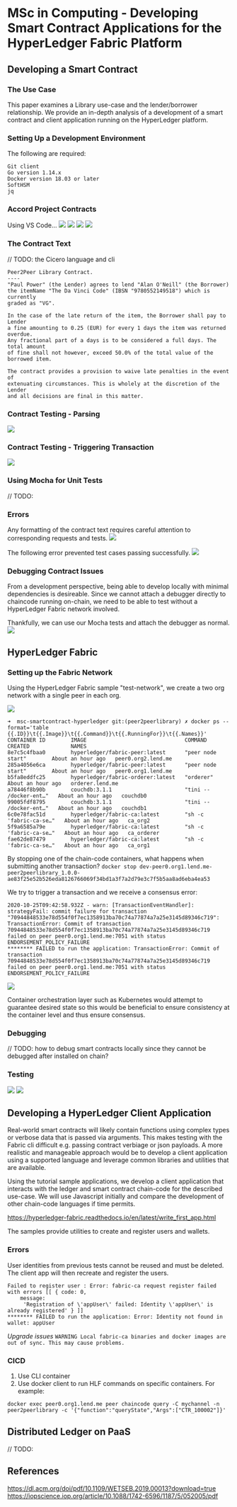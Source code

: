 # MSc in Computing - Developing Smart Contract Applications for the HyperLedger Fabric Platform

## Developing a Smart Contract

### The Use Case
This paper examines a Library use-case and the lender/borrower relationship. We provide an in-depth analysis of a development of a smart contract and client application running on the HyperLedger platform. 

### Setting Up a Development Environment

The following are required:

```
Git client
Go version 1.14.x
Docker version 18.03 or later
SoftHSM
jq
```

### Accord Project Contracts

Using VS Code...
![](docs/images/vscode-contract-wiz1.png)
![](docs/images/vscode-contract-wiz2.png)
![](docs/images/vscode-contract-wiz3.png)
![](docs/images/vscode-contract-wiz4.png)


### The Contract Text

// TODO: the Cicero language and cli

```
Peer2Peer Library Contract.
----
"Paul Power" (the Lender) agrees to lend "Alan O'Neill" (the Borrower)
the itemName "The Da Vinci Code" (IBSN "9780552149518") which is currently 
graded as "VG".

In the case of the late return of the item, the Borrower shall pay to Lender
a fine amounting to 0.25 (EUR) for every 1 days the item was returned overdue.
Any fractional part of a days is to be considered a full days. The total amount
of fine shall not however, exceed 50.0% of the total value of the borrowed item.

The contract provides a provision to waive late penalties in the event of
extenuating circumstances. This is wholely at the discretion of the Lender
and all decisions are final in this matter.
```

### Contract Testing - Parsing 
![](docs/images/testing_cicero_contract_parse1.png)

### Contract Testing - Triggering Transaction
![](docs/images/testing_cicero_contract_parse1.png)

### Using Mocha for Unit Tests
// TODO:

### Errors

Any formatting of the contract text requires careful attention to corresponding requests and tests.
![](docs/images/testing_cicero_error2.png)

The following error prevented test cases passing successfully.
![](docs/images/testing_cicero_error1.png)

### Debugging Contract Issues

From a development perspective, being able to develop locally with minimal dependencies is desireable. Since we cannot attach a debugger directly to chaincode running on-chain, we need to be able to test without a HyperLedger Fabric network involved.

Thankfully, we can use our Mocha tests and attach the debugger as normal.
![](docs/images/cicero_debugging1.png)


## HyperLedger Fabric

### Setting up the Fabric Network
Using the HyperLedger Fabric sample "test-network", we create a two org network with a single peer in each org.

![](docs/images/hlf_network1.png)

```
➜  msc-smartcontract-hyperledger git:(peer2peerlibrary) ✗ docker ps --format='table {{.ID}}\t{{.Image}}\t{{.Command}}\t{{.RunningFor}}\t{{.Names}}'
CONTAINER ID        IMAGE                               COMMAND                  CREATED             NAMES
8e7c5c4fbaa0        hyperledger/fabric-peer:latest      "peer node start"        About an hour ago   peer0.org2.lend.me
285a4056e6ca        hyperledger/fabric-peer:latest      "peer node start"        About an hour ago   peer0.org1.lend.me
b5fa8eddfc25        hyperledger/fabric-orderer:latest   "orderer"                About an hour ago   orderer.lend.me
a78446f8b90b        couchdb:3.1.1                       "tini -- /docker-ent…"   About an hour ago   couchdb0
99005fdf8795        couchdb:3.1.1                       "tini -- /docker-ent…"   About an hour ago   couchdb1
6c0e78fac51d        hyperledger/fabric-ca:latest        "sh -c 'fabric-ca-se…"   About an hour ago   ca_org2
5f9a6585a79e        hyperledger/fabric-ca:latest        "sh -c 'fabric-ca-se…"   About an hour ago   ca_orderer
fae62de87479        hyperledger/fabric-ca:latest        "sh -c 'fabric-ca-se…"   About an hour ago   ca_org1
```

By stopping one of the chain-code containers, what happens when submitting another transaction?
`docker stop dev-peer0.org1.lend.me-peer2peerlibrary_1.0.0-ae83f25e52b526eda8126766069f34bd1a3f7a2d79e3c7f5b5aa8ad6eba4ea53`

We try to trigger a transaction and we receive a consensus error:

```
2020-10-25T09:42:58.932Z - warn: [TransactionEventHandler]: strategyFail: commit failure for transaction "70944848533e78d554f0f7ec1358913ba70c74a77874a7a25e3145d89346c719": TransactionError: Commit of transaction 70944848533e78d554f0f7ec1358913ba70c74a77874a7a25e3145d89346c719 failed on peer peer0.org1.lend.me:7051 with status ENDORSEMENT_POLICY_FAILURE
******** FAILED to run the application: TransactionError: Commit of transaction 70944848533e78d554f0f7ec1358913ba70c74a77874a7a25e3145d89346c719 failed on peer peer0.org1.lend.me:7051 with status ENDORSEMENT_POLICY_FAILURE
```
![](docs/images/consensus_error1.png)

Container orchestration layer such as Kubernetes would attempt to guarantee desired state so this would be beneficial to ensure consistency at the container level and thus ensure consensus.

### Debugging
// TODO: how to debug smart contracts locally since they cannot be debugged after installed on chain?

### Testing

![](docs/images/fabric-query-contract1.png)
![](docs/images/fabric-query-data1.png)

## Developing a HyperLedger Client Application

Real-world smart contracts will likely contain functions using complex types or verbose data that is passed via arguments. This makes testing with the Fabric cli difficult e.g. passing contract verbiage or json payloads. A more realistic and manageable approach would be to develop a client application using a supported language and leverage common libraries and utilities that are available.

Using the tutorial sample applications, we develop a client application that interacts with the ledger and smart contract chain-code for the described use-case. We will use Javascript initially and compare the development of other chain-code languages if time permits.

https://hyperledger-fabric.readthedocs.io/en/latest/write_first_app.html

The samples provide utilities to create and register users and wallets.

### Errors

User identities from previous tests cannot be reused and must be deleted. The client app will then recreate and register the users.

```
Failed to register user : Error: fabric-ca request register failed with errors [[ { code: 0,
    message:
     'Registration of \'appUser\' failed: Identity \'appUser\' is already registered' } ]]
******** FAILED to run the application: Error: Identity not found in wallet: appUser
```
*Upgrade issues*
`WARNING Local fabric-ca binaries and docker images are out of sync. This may cause problems.`

### CICD

1. Use CLI container
2. Use docker client to run HLF commands on specific containers. For example:

`docker exec peer0.org1.lend.me peer chaincode query -C mychannel -n peer2peerlibrary -c '{"function":"queryState","Args":["CTR_100002"]}'`


## Distributed Ledger on PaaS
// TODO:


## References
https://dl.acm.org/doi/pdf/10.1109/WETSEB.2019.00013?download=true
https://iopscience.iop.org/article/10.1088/1742-6596/1187/5/052005/pdf